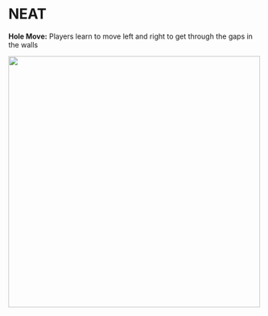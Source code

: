 # **NEAT**

**Hole Move:**
Players learn to move left and right to get through the gaps in the walls

<img src="https://user-images.githubusercontent.com/66754574/127389584-887dea85-48fc-49af-8280-e90be82ffbe6.PNG" width="500" height="500">
